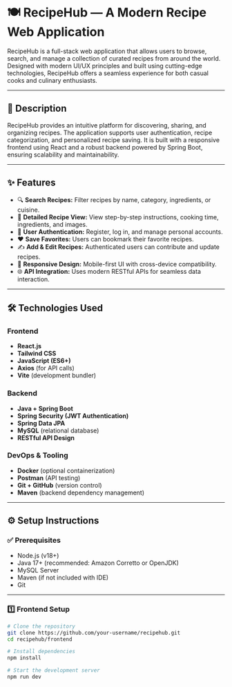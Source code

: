 # 🍽️ RecipeHub — A Modern Recipe Web Application

RecipeHub is a full-stack web application that allows users to browse, search, and manage a collection of curated recipes from around the world. Designed with modern UI/UX principles and built using cutting-edge technologies, RecipeHub offers a seamless experience for both casual cooks and culinary enthusiasts.

---

## 📖 Description

RecipeHub provides an intuitive platform for discovering, sharing, and organizing recipes. The application supports user authentication, recipe categorization, and personalized recipe saving. It is built with a responsive frontend using React and a robust backend powered by Spring Boot, ensuring scalability and maintainability.

---

## ✨ Features

- 🔍 **Search Recipes:** Filter recipes by name, category, ingredients, or cuisine.
- 🍳 **Detailed Recipe View:** View step-by-step instructions, cooking time, ingredients, and images.
- 🧾 **User Authentication:** Register, log in, and manage personal accounts.
- ❤️ **Save Favorites:** Users can bookmark their favorite recipes.
- ✍️ **Add & Edit Recipes:** Authenticated users can contribute and update recipes.
- 📱 **Responsive Design:** Mobile-first UI with cross-device compatibility.
- 🌐 **API Integration:** Uses modern RESTful APIs for seamless data interaction.

---

## 🛠️ Technologies Used

### Frontend
- **React.js**
- **Tailwind CSS**
- **JavaScript (ES6+)**
- **Axios** (for API calls)
- **Vite** (development bundler)

### Backend
- **Java + Spring Boot**
- **Spring Security (JWT Authentication)**
- **Spring Data JPA**
- **MySQL** (relational database)
- **RESTful API Design**

### DevOps & Tooling
- **Docker** (optional containerization)
- **Postman** (API testing)
- **Git + GitHub** (version control)
- **Maven** (backend dependency management)

---

## ⚙️ Setup Instructions

### ✅ Prerequisites
- Node.js (v18+)
- Java 17+ (recommended: Amazon Corretto or OpenJDK)
- MySQL Server
- Maven (if not included with IDE)
- Git

---

### 1️⃣ Frontend Setup

```bash
# Clone the repository
git clone https://github.com/your-username/recipehub.git
cd recipehub/frontend

# Install dependencies
npm install

# Start the development server
npm run dev
